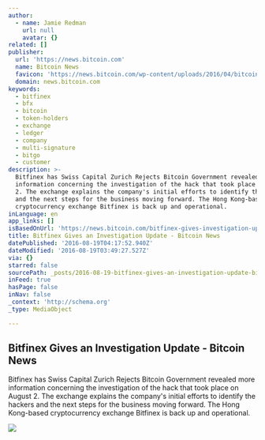 ```yaml
---
author:
  - name: Jamie Redman
    url: null
    avatar: {}
related: []
publisher:
  url: 'https://news.bitcoin.com'
  name: Bitcoin News
  favicon: 'https://news.bitcoin.com/wp-content/uploads/2016/04/bitcoin_fav.png'
  domain: news.bitcoin.com
keywords:
  - bitfinex
  - bfx
  - bitcoin
  - token-holders
  - exchange
  - ledger
  - company
  - multi-signature
  - bitgo
  - customer
description: >-
  Bitfinex has Swiss Capital Zurich Rejects Bitcoin Government revealed more
  information concerning the investigation of the hack that took place on August
  2. The exchange explains the company's initial efforts to identify the hackers
  and the next steps for the business moving forward. The Hong Kong-based
  cryptocurrency exchange Bitfinex is back up and operational.
inLanguage: en
app_links: []
isBasedOnUrl: 'https://news.bitcoin.com/bitfinex-gives-investigation-update/'
title: Bitfinex Gives an Investigation Update - Bitcoin News
datePublished: '2016-08-19T04:17:52.940Z'
dateModified: '2016-08-19T03:49:27.527Z'
via: {}
starred: false
sourcePath: _posts/2016-08-19-bitfinex-gives-an-investigation-update-bitcoin-news.md
inFeed: true
hasPage: false
inNav: false
_context: 'http://schema.org'
_type: MediaObject

---
```

<article style=""><h1>Bitfinex Gives an Investigation Update - Bitcoin News</h1><p>Bitfinex has Swiss Capital Zurich Rejects Bitcoin Government revealed more information concerning the investigation of the hack that took place on August 2. The exchange explains the company's initial efforts to identify the hackers and the next steps for the business moving forward. The Hong Kong-based cryptocurrency exchange Bitfinex is back up and operational.</p><img src="https://news.bitcoin.com/wp-content/uploads/2016/08/Bitfinex-Gives-Its-Customers-an-Investigation-Update.jpg" /></article>